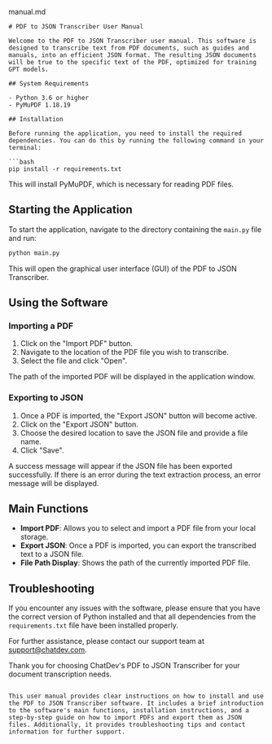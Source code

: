 manual.md

```
# PDF to JSON Transcriber User Manual

Welcome to the PDF to JSON Transcriber user manual. This software is designed to transcribe text from PDF documents, such as guides and manuals, into an efficient JSON format. The resulting JSON documents will be true to the specific text of the PDF, optimized for training GPT models.

## System Requirements

- Python 3.6 or higher
- PyMuPDF 1.18.19

## Installation

Before running the application, you need to install the required dependencies. You can do this by running the following command in your terminal:

```bash
pip install -r requirements.txt
```

This will install PyMuPDF, which is necessary for reading PDF files.

## Starting the Application

To start the application, navigate to the directory containing the `main.py` file and run:

```bash
python main.py
```

This will open the graphical user interface (GUI) of the PDF to JSON Transcriber.

## Using the Software

### Importing a PDF

1. Click on the "Import PDF" button.
2. Navigate to the location of the PDF file you wish to transcribe.
3. Select the file and click "Open".

The path of the imported PDF will be displayed in the application window.

### Exporting to JSON

1. Once a PDF is imported, the "Export JSON" button will become active.
2. Click on the "Export JSON" button.
3. Choose the desired location to save the JSON file and provide a file name.
4. Click "Save".

A success message will appear if the JSON file has been exported successfully. If there is an error during the text extraction process, an error message will be displayed.

## Main Functions

- **Import PDF**: Allows you to select and import a PDF file from your local storage.
- **Export JSON**: Once a PDF is imported, you can export the transcribed text to a JSON file.
- **File Path Display**: Shows the path of the currently imported PDF file.

## Troubleshooting

If you encounter any issues with the software, please ensure that you have the correct version of Python installed and that all dependencies from the `requirements.txt` file have been installed properly.

For further assistance, please contact our support team at support@chatdev.com.

Thank you for choosing ChatDev's PDF to JSON Transcriber for your document transcription needs.
```

This user manual provides clear instructions on how to install and use the PDF to JSON Transcriber software. It includes a brief introduction to the software's main functions, installation instructions, and a step-by-step guide on how to import PDFs and export them as JSON files. Additionally, it provides troubleshooting tips and contact information for further support.